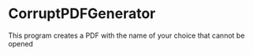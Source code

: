 # CorruptPDFGenerator
This program creates a PDF with the name of your choice that cannot be opened 
